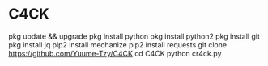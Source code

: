 # C4CK
pkg update &amp;&amp; upgrade  pkg install python  pkg install python2  pkg install git  pkg install jq  pip2 install mechanize  pip2 install requests  git clone https://github.com/Yuume-Tzy/C4CK  cd C4CK  python cr4ck.py

